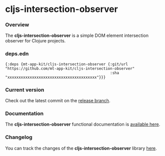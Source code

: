 
# cljs-intersection-observer

### Overview

The <strong>cljs-intersection-observer</strong> is a simple DOM element intersection observer for Clojure projects.

### deps.edn

```
{:deps {mt-app-kit/cljs-intersection-observer {:git/url "https://github.com/mt-app-kit/cljs-intersection-observer"
                                               :sha     "xxxxxxxxxxxxxxxxxxxxxxxxxxxxxxxxxxxxxxxx"}}}
```

### Current version

Check out the latest commit on the [release branch](https://github.com/mt-app-kit/cljs-intersection-observer/tree/release).

### Documentation

The <strong>cljs-intersection-observer</strong> functional documentation is [available here](https://mt-app-kit.github.io/cljs-intersection-observer).

### Changelog

You can track the changes of the <strong>cljs-intersection-observer</strong> library [here](CHANGES.md).
